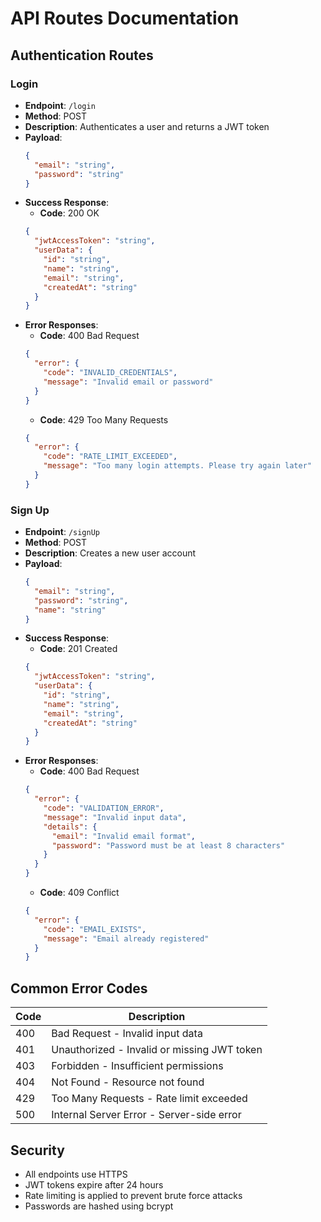 # API Routes Documentation

## Authentication Routes

### Login

- **Endpoint**: `/login`
- **Method**: POST
- **Description**: Authenticates a user and returns a JWT token
- **Payload**:
  ```json
  {
    "email": "string",
    "password": "string"
  }
  ```
- **Success Response**:
  - **Code**: 200 OK
  ```json
  {
    "jwtAccessToken": "string",
    "userData": {
      "id": "string",
      "name": "string",
      "email": "string",
      "createdAt": "string"
    }
  }
  ```
- **Error Responses**:
  - **Code**: 400 Bad Request
  ```json
  {
    "error": {
      "code": "INVALID_CREDENTIALS",
      "message": "Invalid email or password"
    }
  }
  ```
  - **Code**: 429 Too Many Requests
  ```json
  {
    "error": {
      "code": "RATE_LIMIT_EXCEEDED",
      "message": "Too many login attempts. Please try again later"
    }
  }
  ```

### Sign Up

- **Endpoint**: `/signUp`
- **Method**: POST
- **Description**: Creates a new user account
- **Payload**:
  ```json
  {
    "email": "string",
    "password": "string",
    "name": "string"
  }
  ```
- **Success Response**:
  - **Code**: 201 Created
  ```json
  {
    "jwtAccessToken": "string",
    "userData": {
      "id": "string",
      "name": "string",
      "email": "string",
      "createdAt": "string"
    }
  }
  ```
- **Error Responses**:
  - **Code**: 400 Bad Request
  ```json
  {
    "error": {
      "code": "VALIDATION_ERROR",
      "message": "Invalid input data",
      "details": {
        "email": "Invalid email format",
        "password": "Password must be at least 8 characters"
      }
    }
  }
  ```
  - **Code**: 409 Conflict
  ```json
  {
    "error": {
      "code": "EMAIL_EXISTS",
      "message": "Email already registered"
    }
  }
  ```

## Common Error Codes

| Code | Description                                 |
| ---- | ------------------------------------------- |
| 400  | Bad Request - Invalid input data            |
| 401  | Unauthorized - Invalid or missing JWT token |
| 403  | Forbidden - Insufficient permissions        |
| 404  | Not Found - Resource not found              |
| 429  | Too Many Requests - Rate limit exceeded     |
| 500  | Internal Server Error - Server-side error   |

## Security

- All endpoints use HTTPS
- JWT tokens expire after 24 hours
- Rate limiting is applied to prevent brute force attacks
- Passwords are hashed using bcrypt
